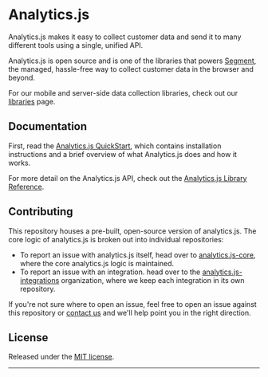 # Analytics.js

Analytics.js makes it easy to collect customer data and send it to many different tools using a single, unified API.

Analytics.js is open source and is one of the libraries that powers [Segment], the managed, hassle-free way to collect customer data in the browser and beyond.

For our mobile and server-side data collection libraries, check out our [libraries] page.

## Documentation

First, read the [Analytics.js QuickStart], which contains installation instructions and a brief overview of what Analytics.js does and how it works.

For more detail on the Analytics.js API, check out the [Analytics.js Library Reference].


## Contributing

This repository houses a pre-built, open-source version of analytics.js. The core logic of analytics.js is broken out into individual repositories:

- To report an issue with analytics.js itself, head over to [analytics.js-core][], where the core analytics.js logic is maintained.
- To report an issue with an integration. head over to the [analytics.js-integrations][] organization, where we keep each integration in its own repository.

If you're not sure where to open an issue, feel free to open an issue against this repository or [contact us](https://segment.com/contact) and we'll help point you in the right direction.

## License

Released under the [MIT license].


-------

[Segment]: https://segment.com
[MIT license]: License.md
[Analytics.js Library Reference]: https://segment.com/docs/libraries/analytics.js
[Analytics.js Quickstart]: https://segment.com/docs/tutorials/quickstart-analytics.js
[analytics.js-core]: https://github.com/segmentio/analytics.js-core
[analytics.js-integrations]: https://github.com/segment-integrations?q=analytics.js-integration
[ci-badge]: https://travis-ci.org/segmentio/analytics.js.png?branch=master
[ci-link]: https://travis-ci.org/segmentio/analytics.js
[integrations]: https://segment.com/integrations
[libraries]: https://segment.com/libraries
[nodejs.org]: https://nodejs.org/
[spec]: https://segment.com/docs/spec/
